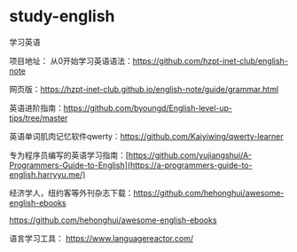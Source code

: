 # study-english
学习英语


项目地址：
从0开始学习英语语法：https://github.com/hzpt-inet-club/english-note

网页版：https://hzpt-inet-club.github.io/english-note/guide/grammar.html

英语进阶指南：https://github.com/byoungd/English-level-up-tips/tree/master

英语单词肌肉记忆软件qwerty：https://github.com/Kaiyiwing/qwerty-learner

专为程序员编写的英语学习指南：[https://github.com/yujiangshui/A-Programmers-Guide-to-English](https://a-programmers-guide-to-english.harryyu.me/)

经济学人，纽约客等外刊杂志下载：https://github.com/hehonghui/awesome-english-ebooks

https://github.com/hehonghui/awesome-english-ebooks

语言学习工具： https://www.languagereactor.com/
